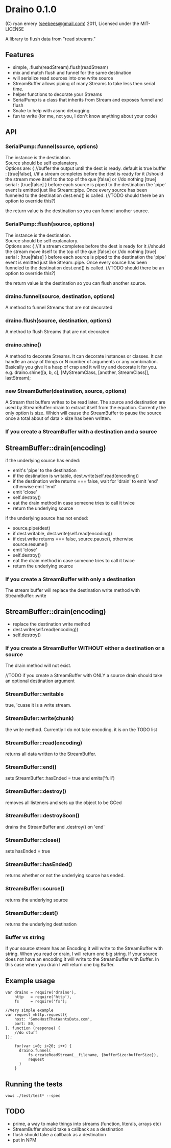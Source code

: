 Draino 0.1.0
===========

(C) ryan emery (seebees@gmail.com) 2011, Licensed under the MIT-LICENSE

A library to flush data from "read streams."

Features
--------

* simple, .flush(readStream).flush(readStream)
* mix and match flush and funnel for the same destination
* will serialize read sources into one write source
* StreamBuffer allows piping of many Streams to take less then serial time.
* helper functions to decorate your Streams
* SerialPump is a class that inherits from Stream and exposes funnel and flush
* Snake to help with async debugging
* fun to write (for me, not you, I don't know anything about your code)
    
    
API
---

### SerialPump::funnel(source, options)

The instance is the destination.  
Source should be self explanatory.  
Options are:
    {
    //buffer the output until the dest is ready.  default is true
        buffer : [true|false],
    //if a stream completes before the dest is ready for it 
    //should the stream move itself to the top of the que [false] or 
    //do nothing [true] 
        serial : [true|false]
    }
before each source is piped to the destination the 'pipe' event is emitted just like Stream::pipe.
Once every source has been funneled to the destination dest.end() is called.  (//TODO should there be an option to override this?)

the return value is the destination so you can funnel another source.


### SerialPump::flush(source, options)

The instance is the destination.  
Source should be self explanatory.  
Options are:
    {
    //if a stream completes before the dest is ready for it 
    //should the stream move itself to the top of the que [false] or 
    //do nothing [true] 
        serial : [true|false]
    }
before each source is piped to the destination the 'pipe' event is emitted just like Stream::pipe.
Once every source has been funneled to the destination dest.end() is called.  (//TODO should there be an option to override this?) 

the return value is the destination so you can flush another source.

### draino.funnel(source, destination, options)

A method to funnel Streams that are not decorated

### draino.flush(source, destination, options)

A method to flush Streams that are not decorated

### draino.shine()

A method to decorate Streams.  It can decorate instances or classes.  It can handle an array of things or N number of arguments or any combination.  Basically you give it a heap of crap and it will try and decorate it for you. e.g.
draino.shine([a, b, c], [MyStreamClass, [another, StreamClass]], lastStream);

### new StreamBuffer(destination, source, options)

A Stream that buffers writes to be read later.  The source and destination are used by StreamBuffer::drain to extract itself from the equation.
Currently the only option is size.  Which will cause the StreamBuffer to pause the source once a total about of data > size has been written.

### If you create a StreamBuffer with a destination and a source
## StreamBuffer::drain(encoding)

if the underlying source has ended:
* emit's 'pipe' to the destination
* if the destination is writable, dest.write(self.read(encoding))
* if the destination write returns === false, wait for 'drain' to emit 'end' otherwise emit 'end'
* emit 'close'
* self.destroy()
* eat the drain method in case someone tries to call it twice
* return the underlying source

if the underlying source has not ended:
* source.pipe(dest)
* if dest.writable, dest.write(self.read(encoding))
* if dest.write returns === false, source.pause(), otherwise source.resume()
* emit 'close'
* self.destroy()
* eat the drain method in case someone tries to call it twice
* return the underlying source

### If you create a StreamBuffer with only a destination
The stream buffer will replace the destination write method with StreamBuffer::write
## StreamBuffer::drain(encoding)
* replace the destination write method
* dest.write(self.read(encoding))
* self.destroy()

### If you create a StreamBuffer WITHOUT either a destination or a source
The drain method will not exist.

//TODO if you create a StreamBuffer with ONLY a source drain should take an optional destination argument  

### StreamBuffer::writable
true, 'cuase it is a write stream.
### StreamBufer::write(chunk)
the write method.  Currently I do not take encoding.  it is on the TODO list
### StreamBuffer::read(encoding)
returns all data written to the StreamBuffer.
### StreamBuffer::end()
sets StreamBuffer::hasEnded = true and emits('full')
### StreamBuffer::destroy()
removes all listeners and sets up the object to be GCed
### StreamBuffer::destroySoon()
drains the StreamBuffer and .destroy() on 'end'
### StreamBuffer::close()
sets hasEnded = true
### StreamBuffer::hasEnded()
returns whether or not the underlying source has ended.
### StreamBuffer::source()
returns the underlying source
### StreamBuffer::dest()
returns the underlying destination

### Buffer vs string

If your source stream has an Encoding it will write to the StreamBuffer with string.  When you read or drain, I will return one big string.  If your source does not have an encoding it will write to the StreamBuffer with Buffer.  In this case when you drain I will return one big Buffer.

Example usage
-------------

    var draino = require('draino'),
        http   = require('http'),
        fs     = require('fs');
		
	//Very simple example
	var request =http.request({
		host: 'SomeHostThatWantsData.com',
		port: 80,
	}, function (response) {
		//do stuff
	});
        
        for(var i=0; i<20; i++) {
          draino.funnel(
              fs.createReadStream(__filename, {bufferSize:bufferSize}),
              request
          )
        }
    
Running the tests
-----------------

    vows ./test/test* --spec 
    
TODO
----
* prime, a way to make things into streams (function, literals, arrays etc)
* StreamBuffer should take a callback as a destination
* flush should take a callback as a destination
* put in NPM